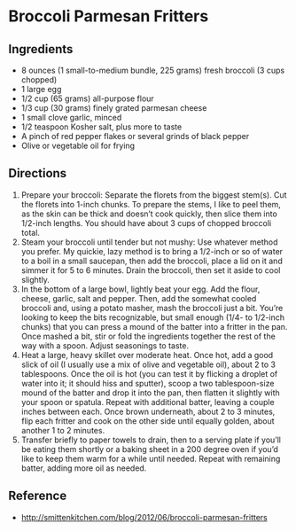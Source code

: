 # Broccoli Parmesan Fritters

## Ingredients
* 8 ounces (1 small-to-medium bundle, 225 grams) fresh broccoli (3 cups chopped) 
* 1 large egg 
* 1/2 cup (65 grams) all-purpose flour 
* 1/3 cup (30 grams) finely grated parmesan cheese 
* 1 small clove garlic, minced 
* 1/2 teaspoon Kosher salt, plus more to taste 
* A pinch of red pepper flakes or several grinds of black pepper 
* Olive or vegetable oil for frying

## Directions
1. Prepare your broccoli: Separate the florets from the biggest stem(s). Cut the florets into 1-inch chunks. To prepare the stems, I like to peel them, as the skin can be thick and doesn’t cook quickly, then slice them into 1/2-inch lengths. You should have about 3 cups of chopped broccoli total.
2. Steam your broccoli until tender but not mushy: Use whatever method you prefer. My quickie, lazy method is to bring a 1/2-inch or so of water to a boil in a small saucepan, then add the broccoli, place a lid on it and simmer it for 5 to 6 minutes. Drain the broccoli, then set it aside to cool slightly.
3. In the bottom of a large bowl, lightly beat your egg. Add the flour, cheese, garlic, salt and pepper. Then, add the somewhat cooled broccoli and, using a potato masher, mash the broccoli just a bit. You’re looking to keep the bits recognizable, but small enough (1/4- to 1/2-inch chunks) that you can press a mound of the batter into a fritter in the pan. Once mashed a bit, stir or fold the ingredients together the rest of the way with a spoon. Adjust seasonings to taste.
4. Heat a large, heavy skillet over moderate heat. Once hot, add a good slick of oil (I usually use a mix of olive and vegetable oil), about 2 to 3 tablespoons. Once the oil is hot (you can test it by flicking a droplet of water into it; it should hiss and sputter), scoop a two tablespoon-size mound of the batter and drop it into the pan, then flatten it slightly with your spoon or spatula. Repeat with additional batter, leaving a couple inches between each. Once brown underneath, about 2 to 3 minutes, flip each fritter and cook on the other side until equally golden, about another 1 to 2 minutes.
5. Transfer briefly to paper towels to drain, then to a serving plate if you’ll be eating them shortly or a baking sheet in a 200 degree oven if you’d like to keep them warm for a while until needed. Repeat with remaining batter, adding more oil as needed.

## Reference
* <http://smittenkitchen.com/blog/2012/06/broccoli-parmesan-fritters>

